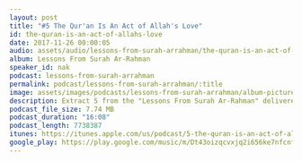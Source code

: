 ```yaml
---
layout: post
title: "#5 The Qur'an Is An Act of Allah's Love"
id: the-quran-is-an-act-of-allahs-love
date: 2017-11-26 00:00:05
audio: assets/audio/lessons-from-surah-arrahman/the-quran-is-an-act-of-allahs-love.mp3
album: Lessons From Surah Ar-Rahman
speaker_id: nak
podcast: lessons-from-surah-arrahman
permalink: podcast/lessons-from-surah-arrahman/:title
image: assets/images/podcasts/lessons-from-surah-arrahman/album-picture-small.jpg
description: Extract 5 from the "Lessons From Surah Ar-Rahman" delivered at the Wilayah Mosque on the 5th Sep 2013 during his 2013 Malaysian Tour.
podcast_file_size: 7.74 MB
podcast_duration: "16:08"
podcast_length: 7738387
itunes: https://itunes.apple.com/us/podcast/5-the-quran-is-an-act-of-allahs-love/id1318099242?i=1000395349641&mt=2
google_play: https://play.google.com/music/m/Dt43oizqcvxjq2i656ke7nfcnfq?t=5_The_Quran_Is_An_Act_of_Allahs_Love-Lessons_From_Surah_Ar-Rahman
---
```

